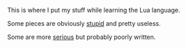 This is where I put my stuff while learning the Lua language.

Some pieces are obviously [stupid](tree/master/stupid/) and pretty useless.

Some are more [serious](tree/master/serious) but probably poorly written.